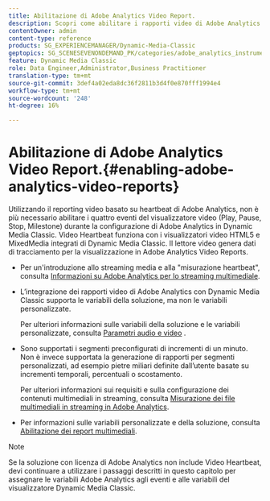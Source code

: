 ```yaml
---
title: Abilitazione di Adobe Analytics Video Report.
description: Scopri come abilitare i rapporti video di Adobe Analytics.
contentOwner: admin
content-type: reference
products: SG_EXPERIENCEMANAGER/Dynamic-Media-Classic
geptopics: SG_SCENESEVENONDEMAND_PK/categories/adobe_analytics_instrumentation_kit
feature: Dynamic Media Classic
role: Data Engineer,Administrator,Business Practitioner
translation-type: tm+mt
source-git-commit: 3def4a02eda8dc36f2811b3d4f0e870fff1994e4
workflow-type: tm+mt
source-wordcount: '248'
ht-degree: 16%

---
```



# Abilitazione di Adobe Analytics Video Report.{#enabling-adobe-analytics-video-reports}

Utilizzando il reporting video basato su heartbeat di Adobe Analytics, non è più necessario abilitare i quattro eventi del visualizzatore video (Play, Pause, Stop, Milestone) durante la configurazione di Adobe Analytics in Dynamic Media Classic. Video Heartbeat funziona con i visualizzatori video HTML5 e MixedMedia integrati di Dynamic Media Classic. Il lettore video genera dati di tracciamento per la visualizzazione in Adobe Analytics Video Reports.

* Per un&#39;introduzione allo streaming media e alla &quot;misurazione heartbeat&quot;, consulta [Informazioni su Adobe Analytics per lo streaming multimediale](https://experienceleague.adobe.com/docs/media-analytics/using/media-overview.html#about-adobe-analytics-for-streaming-media).

* L’integrazione dei rapporti video di Adobe Analytics con Dynamic Media Classic supporta le variabili della soluzione, ma non le variabili personalizzate.

   Per ulteriori informazioni sulle variabili della soluzione e le variabili personalizzate, consulta [Parametri audio e video](https://experienceleague.adobe.com/docs/media-analytics/using/metrics-and-metadata/audio-video-parameters.html#metrics-and-metadata) .

* Sono supportati i segmenti preconfigurati di incrementi di un minuto. Non è invece supportata la generazione di rapporti per segmenti personalizzati, ad esempio pietre miliari definite dall’utente basate su incrementi temporali, percentuali o scostamento.

   Per ulteriori informazioni sui requisiti e sulla configurazione dei contenuti multimediali in streaming, consulta [Misurazione dei file multimediali in streaming in Adobe Analytics](https://experienceleague.adobe.com/docs/media-analytics/using/media-overview.html).

* Per informazioni sulle variabili personalizzate e della soluzione, consulta [Abilitazione dei report multimediali](https://experienceleague.adobe.com/docs/media-analytics/using/media-reports/media-reports-enable.html?lang=en#media-reports).

>[!NOTE]
>
>Se la soluzione con licenza di Adobe Analytics non include Video Heartbeat, devi continuare a utilizzare i passaggi descritti in questo capitolo per assegnare le variabili Adobe Analytics agli eventi e alle variabili del visualizzatore Dynamic Media Classic.

